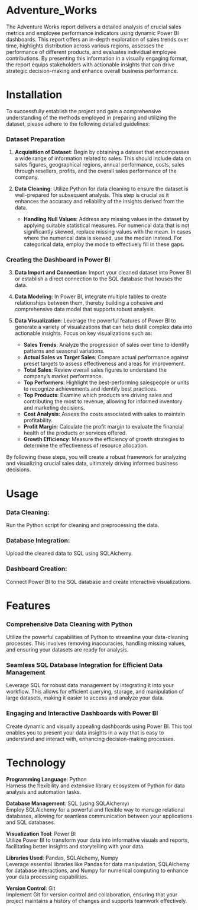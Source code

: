 # Adventure_Works
The Adventure Works report delivers a detailed analysis of crucial sales metrics and employee performance indicators using dynamic Power BI dashboards. This report offers an in-depth exploration of sales trends over time, highlights distribution across various regions, assesses the performance of different products, and evaluates individual employee contributions. By presenting this information in a visually engaging format, the report equips stakeholders with actionable insights that can drive strategic decision-making and enhance overall business performance.
# Installation
To successfully establish the project and gain a comprehensive understanding of the methods employed in preparing and utilizing the dataset, please adhere to the following detailed guidelines:

### Dataset Preparation
1. **Acquisition of Dataset**: Begin by obtaining a dataset that encompasses a wide range of information related to sales. This should include data on sales figures, geographical regions, annual performance, costs, sales through resellers, profits, and the overall sales performance of the company.

2. **Data Cleaning**: Utilize Python for data cleaning to ensure the dataset is well-prepared for subsequent analysis. This step is crucial as it enhances the accuracy and reliability of the insights derived from the data.

   - **Handling Null Values**: Address any missing values in the dataset by applying suitable statistical measures. For numerical data that is not significantly skewed, replace missing values with the mean. In cases where the numerical data is skewed, use the median instead. For categorical data, employ the mode to effectively fill in these gaps.

### Creating the Dashboard in Power BI
3. **Data Import and Connection**: Import your cleaned dataset into Power BI or establish a direct connection to the SQL database that houses the data.

4. **Data Modeling**: In Power BI, integrate multiple tables to create relationships between them, thereby building a cohesive and comprehensive data model that supports robust analysis.

5. **Data Visualization**: Leverage the powerful features of Power BI to generate a variety of visualizations that can help distill complex data into actionable insights. Focus on key visualizations such as:
   - **Sales Trends**: Analyze the progression of sales over time to identify patterns and seasonal variations.
   - **Actual Sales vs Target Sales**: Compare actual performance against preset targets to assess effectiveness and areas for improvement.
   - **Total Sales**: Review overall sales figures to understand the company’s market performance.
   - **Top Performers**: Highlight the best-performing salespeople or units to recognize achievements and identify best practices.
   - **Top Products**: Examine which products are driving sales and contributing the most to revenue, allowing for informed inventory and marketing decisions.
   - **Cost Analysis**: Assess the costs associated with sales to maintain profitability.
   - **Profit Margin**: Calculate the profit margin to evaluate the financial health of the products or services offered.
   - **Growth Efficiency**: Measure the efficiency of growth strategies to determine the effectiveness of resource allocation.

By following these steps, you will create a robust framework for analyzing and visualizing crucial sales data, ultimately driving informed business decisions.

# Usage

### Data Cleaning:

Run the Python script for cleaning and preprocessing the data.

### Database Integration:

Upload the cleaned data to SQL using SQLAlchemy.

### Dashboard Creation:

Connect Power BI to the SQL database and create interactive visualizations.

# Features

### Comprehensive Data Cleaning with Python
Utilize the powerful capabilities of Python to streamline your data-cleaning processes. This involves removing inaccuracies, handling missing values, and ensuring your datasets are ready for analysis.

### Seamless SQL Database Integration for Efficient Data Management
Leverage SQL for robust data management by integrating it into your workflow. This allows for efficient querying, storage, and manipulation of large datasets, making it easier to access and analyze your data.

### Engaging and Interactive Dashboards with Power BI
Create dynamic and visually appealing dashboards using Power BI. This tool enables you to present your data insights in a way that is easy to understand and interact with, enhancing decision-making processes.

# Technology

**Programming Language**: Python  
Harness the flexibility and extensive library ecosystem of Python for data analysis and automation tasks.

**Database Management**: SQL (using SQLAlchemy)  
Employ SQLAlchemy for a powerful and flexible way to manage relational databases, allowing for seamless communication between your applications and SQL databases.

**Visualization Tool**: Power BI  
Utilize Power BI to transform your data into informative visuals and reports, facilitating better insights and storytelling with your data.

**Libraries Used**: Pandas, SQLAlchemy, Numpy  
Leverage essential libraries like Pandas for data manipulation, SQLAlchemy for database interactions, and Numpy for numerical computing to enhance your data processing capabilities.

**Version Control**: Git  
Implement Git for version control and collaboration, ensuring that your project maintains a history of changes and supports teamwork effectively.


